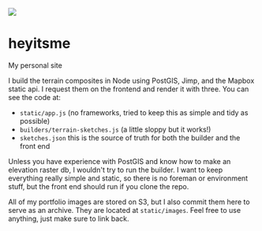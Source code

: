 ![](https://photos-4.dropbox.com/t/2/AAAKn2lEn48qjV4Q3VO1lM0R2ebgr3QluCE34TyfAmEmSA/12/642069079/png/32x32/3/1505264400/0/2/personal_site.png/EP3P7JsFGCYgAigC/GBM8-G46VXgcGkkRjJfeBqTig-B3WKKgfKl_27gCvVM?dl=0&size=2048x1536&size_mode=3)

# heyitsme
My personal site

I build the terrain composites in Node using PostGIS, Jimp, and the Mapbox static api. I request them on the frontend and render it with three. You can see the code at:

* `static/app.js` (no frameworks, tried to keep this as simple and tidy as possible)
* `builders/terrain-sketches.js` (a little sloppy but it works!)
* `sketches.json` this is the source of truth for both the builder and the front end

Unless you have experience with PostGIS and know how to make an elevation raster db, I wouldn't try to run the builder. I want to keep everything really simple and static, so there is no foreman or environment stuff, but the front end should run if you clone the repo.

All of my portfolio images are stored on S3, but I also commit them here to serve as an archive. They are located at `static/images`. Feel free to use anything, just make sure to link back.

